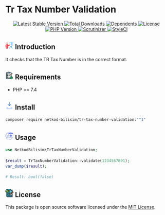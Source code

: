 # Tr Tax Number Validation

<div style="text-align: center">
<a href="https://packagist.org/packages/netkod-bilisim/tr-tax-number-validation" rel="nofollow">
    <img src="https://img.shields.io/packagist/v/netkod-bilisim/tr-tax-number-validation" alt="Latest Stable Version">
</a>

<a href="https://packagist.org/packages/netkod-bilisim/tr-tax-number-validation" rel="nofollow">
    <img src="https://img.shields.io/packagist/dt/netkod-bilisim/tr-tax-number-validation" alt="Total Downloads">
</a>

<a href="https://packagist.org/packages/netkod-bilisim/tr-tax-number-validation" rel="nofollow">
    <img src="https://poser.pugx.org/netkod-bilisim/tr-tax-number-validation/dependents.svg" alt="Dependents">
</a>

<a href="https://packagist.org/packages/netkod-bilisim/tr-tax-number-validation" rel="nofollow">
    <img src="https://img.shields.io/packagist/l/netkod-bilisim/tr-tax-number-validation" alt="License">
</a>
</div>

<div style="text-align: center">
<a href="https://packagist.org/packages/netkod-bilisim/tr-tax-number-validation" rel="nofollow">
    <img src="http://poser.pugx.org/netkod-bilisim/tr-tax-number-validation/require/php" alt="PHP Version">
</a>
<a href="https://scrutinizer-ci.com/g/netkod-bilisim/tr-tax-number-validation/badges/quality-score.png?b=master" rel="nofollow">
    <img src="https://scrutinizer-ci.com/g/netkod-bilisim/tr-tax-number-validation/badges/quality-score.png?b=master" alt="Scrutinizer">
</a>
<a href="https://github.styleci.io/repos/672296123?branch=master">
    <img src="https://github.styleci.io/repos/672296123/shield?branch=master" alt="StyleCI">
</a>

</div>

## <img src="public/assets/images/presentation.png" width="25" height="25"> Introduction

It checks that the TR Tax Number is in the correct format.

## <img src="public/assets/images/requirement.png" width="25" height="25"> Requirements

- PHP >= 7.4

## <img src="public/assets/images/inbox.png" width="25" height="25"> Install

```bash
composer require netkod-bilisim/tr-tax-number-validation:"^1"
```

## <img src="public/assets/images/web-coding.png" width="25" height="25"> Usage

```php
use NetkodBilisim\TrTaxNumberValidation;

$result = TrTaxNumberValidation::validate(1234567891);
var_dump($result);

# Result: bool(false)
```

## <img src="public/assets/images/licensing.png" width="25" height="25"> License

This package is open source software licensed under
the [MIT License](https://opensource.org/license/mit/).
